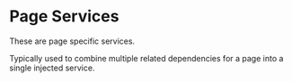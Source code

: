 # Page Services

These are page specific services.

Typically used to combine multiple related dependencies for a page into a single injected service.